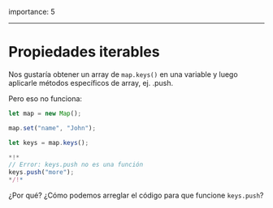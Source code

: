 importance: 5

---

# Propiedades iterables

Nos gustaría obtener un array de `map.keys()` en una variable y luego aplicarle métodos específicos de array, ej. .push.

Pero eso no funciona:

```js run
let map = new Map();

map.set("name", "John");

let keys = map.keys();

*!*
// Error: keys.push no es una función
keys.push("more");
*/!*
```

¿Por qué? ¿Cómo podemos arreglar el código para que funcione `keys.push`?

